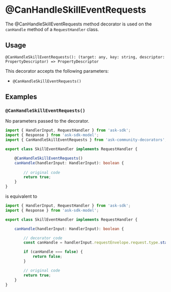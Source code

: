 # @CanHandleSkillEventRequests

The @CanHandleSkillEventRequests method decorator is used on the `canHandle` method of a `RequestHandler` class.

## Usage

`@CanHandleSkillEventRequests(): (target: any, key: string, descriptor: PropertyDescriptor) => PropertyDescriptor`

This decorator accepts the following parameters:

* `@CanHandleSkillEventRequests()`


## Examples

### `@CanHandleSkillEventRequests()`
No parameters passed to the decorator.

```ts
import { HandlerInput, RequestHandler } from 'ask-sdk';
import { Response } from 'ask-sdk-model';
import { CanHandleSkillEventRequests } from 'ask-community-decorators';

export class SkillEventHandler implements RequestHandler {

    @CanHandleSkillEventRequests()
    canHandle(handlerInput: HandlerInput): boolean {
        
        // original code
        return true;
    }   
}
```

is equivalent to

```ts
import { HandlerInput, RequestHandler } from 'ask-sdk';
import { Response } from 'ask-sdk-model';

export class SkillEventHandler implements RequestHandler {

    canHandle(handlerInput: HandlerInput): boolean {

        // decorator code
        const canHandle = handlerInput.requestEnvelope.request.type.startsWith('AlexaSkillEvent.');

        if (canHandle === false) {
            return false;
        }

        // original code
        return true;
    }   
}
```
